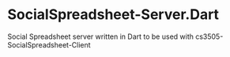 SocialSpreadsheet-Server.Dart
=============================

Social Spreadsheet server written in Dart to be used with cs3505-SocialSpreadsheet-Client
